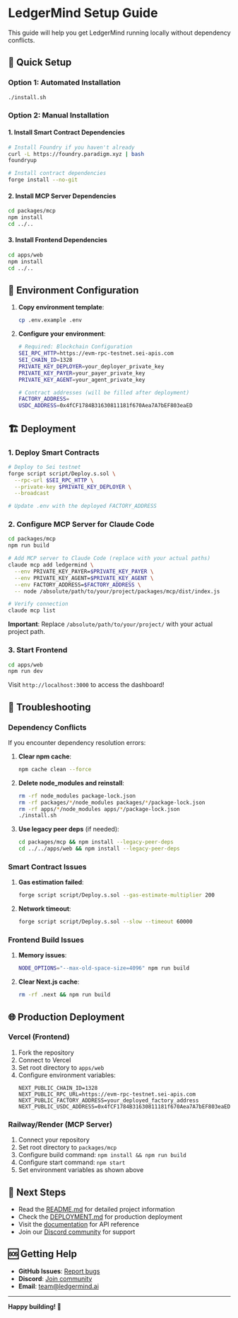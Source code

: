 # LedgerMind Setup Guide

This guide will help you get LedgerMind running locally without dependency conflicts.

## 🚀 Quick Setup

### Option 1: Automated Installation

```bash
./install.sh
```

### Option 2: Manual Installation

#### 1. Install Smart Contract Dependencies

```bash
# Install Foundry if you haven't already
curl -L https://foundry.paradigm.xyz | bash
foundryup

# Install contract dependencies
forge install --no-git
```

#### 2. Install MCP Server Dependencies

```bash
cd packages/mcp
npm install
cd ../..
```

#### 3. Install Frontend Dependencies

```bash
cd apps/web
npm install
cd ../..
```

## 🔧 Environment Configuration

1. **Copy environment template**:
   ```bash
   cp .env.example .env
   ```

2. **Configure your environment**:
   ```bash
   # Required: Blockchain Configuration
   SEI_RPC_HTTP=https://evm-rpc-testnet.sei-apis.com
   SEI_CHAIN_ID=1328
   PRIVATE_KEY_DEPLOYER=your_deployer_private_key
   PRIVATE_KEY_PAYER=your_payer_private_key  
   PRIVATE_KEY_AGENT=your_agent_private_key

   # Contract addresses (will be filled after deployment)
   FACTORY_ADDRESS=
   USDC_ADDRESS=0x4fCF1784B31630811181f670Aea7A7bEF803eaED
   ```

## 🏗️ Deployment

### 1. Deploy Smart Contracts

```bash
# Deploy to Sei testnet
forge script script/Deploy.s.sol \
  --rpc-url $SEI_RPC_HTTP \
  --private-key $PRIVATE_KEY_DEPLOYER \
  --broadcast

# Update .env with the deployed FACTORY_ADDRESS
```

### 2. Configure MCP Server for Claude Code

```bash
cd packages/mcp
npm run build

# Add MCP server to Claude Code (replace with your actual paths)
claude mcp add ledgermind \
  --env PRIVATE_KEY_PAYER=$PRIVATE_KEY_PAYER \
  --env PRIVATE_KEY_AGENT=$PRIVATE_KEY_AGENT \
  --env FACTORY_ADDRESS=$FACTORY_ADDRESS \
  -- node /absolute/path/to/your/project/packages/mcp/dist/index.js

# Verify connection
claude mcp list
```

**Important**: Replace `/absolute/path/to/your/project/` with your actual project path.

### 3. Start Frontend

```bash
cd apps/web
npm run dev
```

Visit `http://localhost:3000` to access the dashboard!

## 🐛 Troubleshooting

### Dependency Conflicts

If you encounter dependency resolution errors:

1. **Clear npm cache**:
   ```bash
   npm cache clean --force
   ```

2. **Delete node_modules and reinstall**:
   ```bash
   rm -rf node_modules package-lock.json
   rm -rf packages/*/node_modules packages/*/package-lock.json
   rm -rf apps/*/node_modules apps/*/package-lock.json
   ./install.sh
   ```

3. **Use legacy peer deps** (if needed):
   ```bash
   cd packages/mcp && npm install --legacy-peer-deps
   cd ../../apps/web && npm install --legacy-peer-deps
   ```

### Smart Contract Issues

1. **Gas estimation failed**:
   ```bash
   forge script script/Deploy.s.sol --gas-estimate-multiplier 200
   ```

2. **Network timeout**:
   ```bash
   forge script script/Deploy.s.sol --slow --timeout 60000
   ```

### Frontend Build Issues

1. **Memory issues**:
   ```bash
   NODE_OPTIONS="--max-old-space-size=4096" npm run build
   ```

2. **Clear Next.js cache**:
   ```bash
   rm -rf .next && npm run build
   ```

## 🌐 Production Deployment

### Vercel (Frontend)

1. Fork the repository
2. Connect to Vercel
3. Set root directory to `apps/web`
4. Configure environment variables:
   ```
   NEXT_PUBLIC_CHAIN_ID=1328
   NEXT_PUBLIC_RPC_URL=https://evm-rpc-testnet.sei-apis.com
   NEXT_PUBLIC_FACTORY_ADDRESS=your_deployed_factory_address
   NEXT_PUBLIC_USDC_ADDRESS=0x4fCF1784B31630811181f670Aea7A7bEF803eaED
   ```

### Railway/Render (MCP Server)

1. Connect your repository
2. Set root directory to `packages/mcp`
3. Configure build command: `npm install && npm run build`
4. Configure start command: `npm start`
5. Set environment variables as shown above

## 📖 Next Steps

- Read the [README.md](README.md) for detailed project information
- Check the [DEPLOYMENT.md](docs/DEPLOYMENT.md) for production deployment
- Visit the [documentation](apps/web/src/app/docs/page.tsx) for API reference
- Join our [Discord community](https://discord.gg/ledgermind) for support

## 🆘 Getting Help

- **GitHub Issues**: [Report bugs](https://github.com/jintukumardas/ledgermind/issues)
- **Discord**: [Join community](https://discord.gg/ledgermind)
- **Email**: team@ledgermind.ai

---

**Happy building! 🚀**